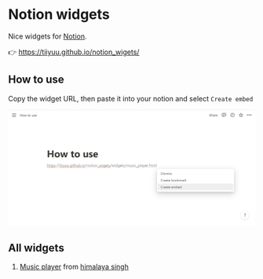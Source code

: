 # Notion widgets

Nice widgets for [Notion](https://notion.so).

👉 https://tiiyuu.github.io/notion_wigets/

## How to use

Copy the widget URL, then paste it into your notion and select `Create embed`

<img src="https://github.com/tiiyuu/notion_wigets/blob/main/assets/img/how_to_use.png" alt="how_to_use">

## All widgets
1. [Music player](https://tiiyuu.github.io/notion_wigets/widgets/music_player.html) from [himalaya singh](https://github.com/himalayasingh/music-player-1)
